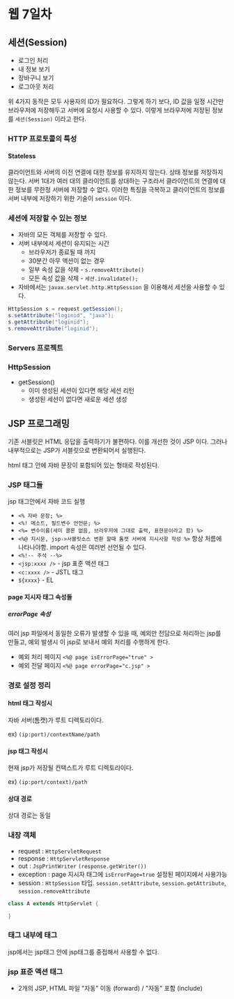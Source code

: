 # 웹 7일차

## 세션(Session)

- 로그인 처리
- 내 정보 보기
- 장바구니 보기
- 로그아웃 처리

위 4가지 동작은 모두 사용자의 ID가 필요하다. 그렇게 하기 보다, ID 값을 일정 시간만 브라우저에 저장해두고 서버에 요청시 사용할 수 있다. 이렇게 브라우저에 저장된 정보를 `세션(Session)` 이라고 한다.

### HTTP 프로토콜의 특성

#### Stateless

클라이언트와 서버의 이전 연결에 대한 정보를 유지하지 않는다. 상태 정보를 저장하지 않는다. 서버 1대가 여러 대의 클라이언트를 상대하는 구조라서 클라이언트의 연결에 대한 정보를 무한정 서버에 저장할 수 없다. 이러한 특징을 극복하고 클라이언트의 정보를 서버 내부에 저장하기 위한 기술이 `session` 이다.

### 세션에 저장할 수 있는 정보

- 자바의 모든 객체를 저장할 수 있다.
- 서버 내부에서 세션이 유지되는 시간
  - 브라우저가 종료될 때 까지
  - 30분간 아무 액션이 없는 경우
  - 일부 속성 값을 삭제 - `s.removeAttribute()`
  - 모든 속성 값을 삭제 - `세션.invalidate();`
- 자바에서는 `javax.servlet.http.HttpSession` 을 이용해서 세션을 사용할 수 있다.

```java
HttpSession s = request.getSession();
s.setAttribute("loginid", "java");
s.getAttribute("loginid");
s.removeAttribute("loginid");
```

### Servers 프로젝트

### HttpSession

- getSession()
  - 이미 생성된 세션이 있다면 해당 세션 리턴
  - 생성된 세션이 없다면 새로운 세션 생성

## JSP 프로그래밍

기존 서블릿은 HTML 응답을 출력하기가 불편하다. 이를 개선한 것이 JSP 이다. 그러나 내부적으로는 JSP가 서블릿으로 변환되어서 실행된다.

html 태그 안에 자바 문장이 포함되어 있는 형태로 작성된다.

### JSP 태그들

jsp 태그안에서 자바 코드 실행

- `<% 자바 문장; %>`
- `<%! 메소드, 필드변수 언언문; %>`
- `<%= 변수이름(세미 콜론 없음, 브라우저에 그대로 출력, 표현문이라고 함) %>`
- `<%@ 지시문, jsp->서블릿소스 변환 할때 톰캣 서버에 지시사항 작성 %>` 항상 처름에 나타나야함. import 속성은 여러번 선언될 수 있다.
- `<%!-- 주석 --%>`
- `<jsp:xxxx />` - jsp 표준 액션 태그
- `<c:xxxx />` - JSTL 태그
- `${xxxx}` - EL

#### page 지시자 태그 속성들

##### errorPage 속성

여러 jsp 파일에서 동일한 오류가 발생할 수 있을 때, 예외만 전담으로 처리하는 jsp를 만들고, 예외 발생시 이 jsp로 보내서 예외 처리를 수행하게 한다. 

- 예외 처리 페이지 `<%@ page isErrorPage="true" >`
- 예외 전달 페이지 `<%@ page errorPage="c.jsp" >`

### 경로 설정 정리

#### html 태그 작성시

자바 서버(톰캣)가 루트 디렉토리이다.

ex) `(ip:port)/contextName/path`

#### jsp 태그 작성시

현재 jsp가 저장될 컨택스트가 루트 디렉토리이다.

ex) `(ip:port/context)/path`

#### 상대 경로

상대 경로는 동일

### 내장 객체

- request : `HttpServletRequest`
- response : `HttpServletResponse`
- out : `JspPrintWriter` `(response.getWriter())`
- exception : page 지시자 태그에 `isErrorPage=true` 설정된 페이지에서 사용가능
- session : `HttpSession` 타입. `session.setAttribute`, `session.getAttribute`, `session.removeAttribute`

```java
class A extends HttpServlet {

}
```

### 태그 내부에 태그

jsp에서는 jsp태그 안에 jsp태그를 중접해서 사용할 수 없다.

### jsp 표준 액션 태그

- 2개의 JSP, HTML 파일 "자동" 이동 (forward) / "자동" 포함 (include)
